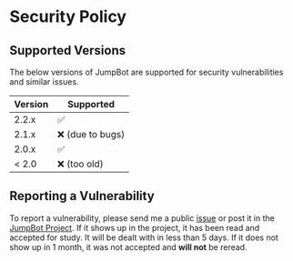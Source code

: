 # Security Policy

## Supported Versions

The below versions of JumpBot are supported for security vulnerabilities and similar issues.

| Version | Supported          |
| ------- | ------------------ |
| 2.2.x   | :white_check_mark: |
| 2.1.x   | :x: (due to bugs)  |
| 2.0.x   | :white_check_mark: |
| < 2.0   | :x: (too old)      |

## Reporting a Vulnerability

To report a vulnerability, please send me a public [issue](https://github.com/entity12208/JumpBot/issues) or post it in the [JumpBot Project](https://github.com/entity12208/JumpBot/projects?query=is%3Aopen). 
If it shows up in the project, it has been read and accepted for study. It will be dealt with in less than 5 days. If it does not show up in 1 month, it was not accepted and __will not__ be reread.
